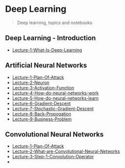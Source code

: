 # Deep Learning

> Deep learning, topics and notebooks

## Deep Learning - Introduction 
* [Lecture-1-What-Is-Deep-Learning](https://www.udemy.com/course/machinelearning/learn/lecture/6760400#overview)

## Artificial Neural Networks
* [Lecture-1-Plan-Of-Attack](https://www.udemy.com/course/machinelearning/learn/lecture/6760378#overview)
* [Lecture-2-Neuron](https://www.udemy.com/course/machinelearning/learn/lecture/6760380#overview)
* [Lecture-3-Activation-Function](https://www.udemy.com/course/machinelearning/learn/lecture/6760384#overview)
* [Lecture-4-How-do-neural-networks-work](https://www.udemy.com/course/machinelearning/learn/lecture/6760386#overview)
* [Lecture-5-How-do-neural-networks-learn](https://www.udemy.com/course/machinelearning/learn/lecture/6760388#overview)
* [Lecture-6-Gradient-Descent](https://www.udemy.com/course/machinelearning/learn/lecture/6760390#overview)
* [Lecture-7-Stochastic-Gradient-Descent](https://www.udemy.com/course/machinelearning/learn/lecture/6760392#overview)
* [Lecture-8-Back-Propogation](https://www.udemy.com/course/machinelearning/learn/lecture/6760394#overview)
* [Lecture-9-Business-Problem](https://www.udemy.com/course/machinelearning/learn/lecture/6118382#overview)

## Convolutional Neural Networks
* [Lecture-1-Plan-Of-Attack](https://www.udemy.com/course/machinelearning/learn/lecture/6761136#overview)
* [Lecture-2-What-are-Convolutional-Neural-Networks](https://www.udemy.com/course/machinelearning/learn/lecture/6761138#overview)
* [Lecture-3-Step-1-Convolution-Operator](https://www.udemy.com/course/machinelearning/learn/lecture/6761140#overview)
* 